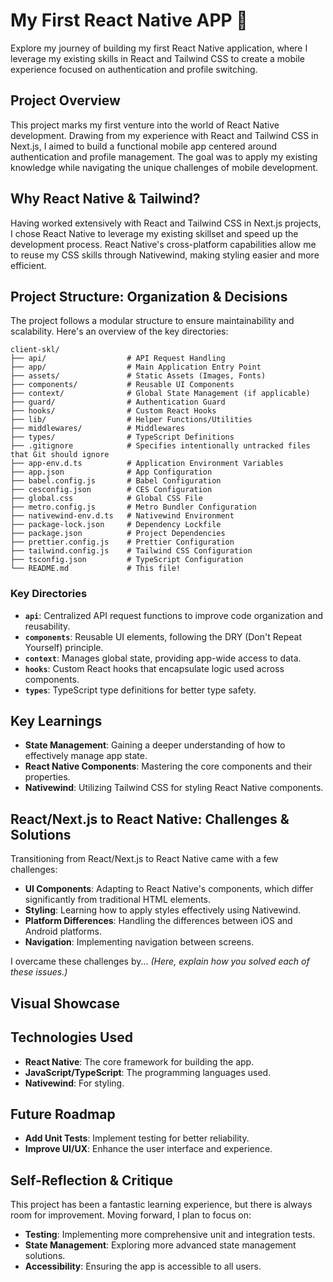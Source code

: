 # My First React Native APP 📱

Explore my journey of building my first React Native application, where I leverage my existing skills in React and Tailwind CSS to create a mobile experience focused on authentication and profile switching.

## Project Overview

This project marks my first venture into the world of React Native development. Drawing from my experience with React and Tailwind CSS in Next.js, I aimed to build a functional mobile app centered around authentication and profile management. The goal was to apply my existing knowledge while navigating the unique challenges of mobile development.

## Why React Native & Tailwind?

Having worked extensively with React and Tailwind CSS in Next.js projects, I chose React Native to leverage my existing skillset and speed up the development process. React Native's cross-platform capabilities allow me to reuse my CSS skills through Nativewind, making styling easier and more efficient.

## Project Structure: Organization & Decisions

The project follows a modular structure to ensure maintainability and scalability. Here's an overview of the key directories:

```
client-skl/
├── api/                  # API Request Handling
├── app/                  # Main Application Entry Point
├── assets/               # Static Assets (Images, Fonts)
├── components/           # Reusable UI Components
├── context/              # Global State Management (if applicable)
├── guard/                # Authentication Guard
├── hooks/                # Custom React Hooks
├── lib/                  # Helper Functions/Utilities
├── middlewares/          # Middlewares
├── types/                # TypeScript Definitions
├── .gitignore            # Specifies intentionally untracked files that Git should ignore
├── app-env.d.ts          # Application Environment Variables
├── app.json              # App Configuration
├── babel.config.js       # Babel Configuration
├── cesconfig.json        # CES Configuration
├── global.css            # Global CSS File
├── metro.config.js       # Metro Bundler Configuration
├── nativewind-env.d.ts   # Nativewind Environment
├── package-lock.json     # Dependency Lockfile
├── package.json          # Project Dependencies
├── prettier.config.js    # Prettier Configuration
├── tailwind.config.js    # Tailwind CSS Configuration
├── tsconfig.json         # TypeScript Configuration
└── README.md             # This file!
```

### Key Directories

- **`api`**: Centralized API request functions to improve code organization and reusability.
- **`components`**: Reusable UI elements, following the DRY (Don't Repeat Yourself) principle.
- **`context`**: Manages global state, providing app-wide access to data.
- **`hooks`**: Custom React hooks that encapsulate logic used across components.
- **`types`**: TypeScript type definitions for better type safety.

## Key Learnings

- **State Management**: Gaining a deeper understanding of how to effectively manage app state.
- **React Native Components**: Mastering the core components and their properties.
- **Nativewind**: Utilizing Tailwind CSS for styling React Native components.

## React/Next.js to React Native: Challenges & Solutions

Transitioning from React/Next.js to React Native came with a few challenges:

- **UI Components**: Adapting to React Native's components, which differ significantly from traditional HTML elements.
- **Styling**: Learning how to apply styles effectively using Nativewind.
- **Platform Differences**: Handling the differences between iOS and Android platforms.
- **Navigation**: Implementing navigation between screens.

I overcame these challenges by... *(Here, explain how you solved each of these issues.)*

## Visual Showcase


## Technologies Used

- **React Native**: The core framework for building the app.
- **JavaScript/TypeScript**: The programming languages used.
- **Nativewind**: For styling.

## Future Roadmap

- **Add Unit Tests**: Implement testing for better reliability.
- **Improve UI/UX**: Enhance the user interface and experience.

## Self-Reflection & Critique

This project has been a fantastic learning experience, but there is always room for improvement. Moving forward, I plan to focus on:

- **Testing**: Implementing more comprehensive unit and integration tests.
- **State Management**: Exploring more advanced state management solutions.
- **Accessibility**: Ensuring the app is accessible to all users.
